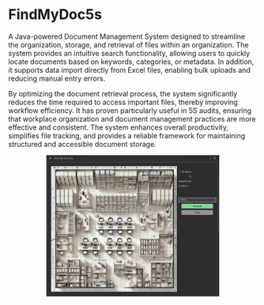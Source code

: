 # FindMyDoc5s
A Java-powered Document Management System designed to streamline the organization, storage, and retrieval of files within an organization. The system provides an intuitive search functionality, allowing users to quickly locate documents based on keywords, categories, or metadata. In addition, it supports data import directly from Excel files, enabling bulk uploads and reducing manual entry errors.

By optimizing the document retrieval process, the system significantly reduces the time required to access important files, thereby improving workflow efficiency. It has proven particularly useful in 5S audits, ensuring that workplace organization and document management practices are more effective and consistent. The system enhances overall productivity, simplifies file tracking, and provides a reliable framework for maintaining structured and accessible document storage.

<div align="center">
  <img src="src/main/resources/imgs/SC01.png" width="350">
</div>
